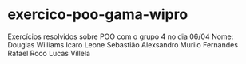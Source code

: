 # exercico-poo-gama-wipro
 Exercícios resolvidos sobre POO com o grupo 4 no dia 06/04
 Nome: Douglas Williams
       Icaro Leone
       Sebastião Alexsandro
       Murilo Fernandes
       Rafael Roco
       Lucas Villela
       
       
       
